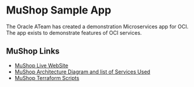 # MuShop Sample App
The Oracle ATeam has created a demonstration Microservices app for OCI. The app exists to demonstrate features of OCI services.

## MuShop Links
* [MuShop Live WebSite](https://mushop.ateam.cloud/)
* [MuShop Architecture Diagram and list of Services Used](https://mushop.ateam.cloud/about.html)
* [MuShop Terraform Scripts](https://github.com/oracle-quickstart/oci-cloudnative/tree/master/deploy/basic)
